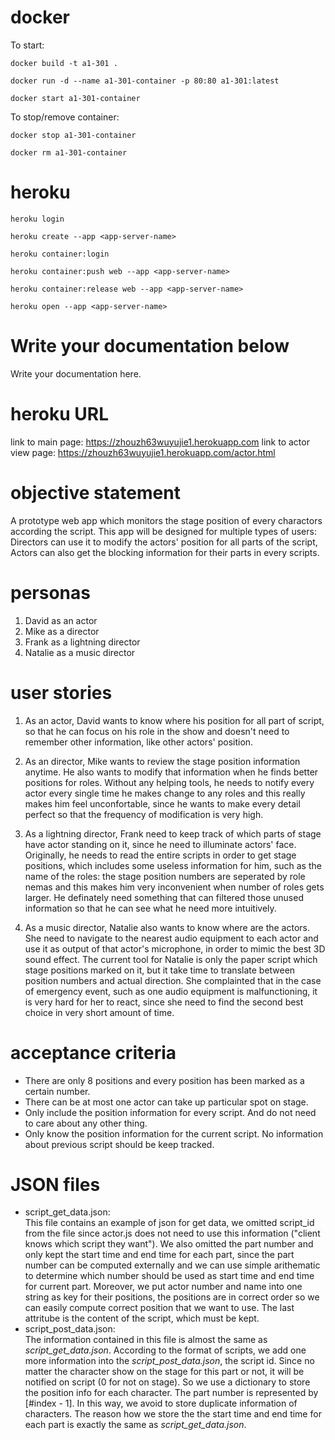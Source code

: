 # docker
To start:

`docker build -t a1-301 .`

`docker run -d --name a1-301-container -p 80:80 a1-301:latest`

`docker start a1-301-container`

To stop/remove container:

`docker stop a1-301-container`

`docker rm a1-301-container`

# heroku
`heroku login`

`heroku create --app <app-server-name>`

`heroku container:login`

`heroku container:push web --app <app-server-name>`

`heroku container:release web --app <app-server-name>`

`heroku open --app <app-server-name>`

# Write your documentation below

Write your documentation here.

# heroku URL
link to main page: https://zhouzh63wuyujie1.herokuapp.com
link to actor view page: https://zhouzh63wuyujie1.herokuapp.com/actor.html

# objective statement
A prototype web app which monitors the stage position of every charactors according the script. This app will be designed for multiple types of users: Directors can use it to modify the actors' position for all parts of the script, Actors can also get the blocking information for their parts in every scripts.

# personas
1. David as an actor
2. Mike as a director
3. Frank as a lightning director
4. Natalie as a music director

# user stories
1. As an actor, David wants to know where his position for all part of script, so that he can focus on his role in the show and doesn't need to remember other information, like other actors' position.

2. As an director, Mike wants to review the stage position information anytime. He also wants to modify that information when he finds better positions for roles. Without any helping tools, he needs to notify every actor every single time he makes change to any roles and this really makes him feel unconfortable, since he wants to make every detail perfect so that the frequency of modification is very high. 

3. As a lightning director, Frank need to keep track of which parts of stage have actor standing on it, since he need to illuminate actors' face. Originally, he needs to read the entire scripts in order to get stage positions, which includes some useless information for him, such as the name of the roles: the stage position numbers are seperated by role nemas and this makes him very inconvenient when number of roles gets larger. He definately need something that can filtered those unused information so that he can see what he need more intuitively.

4. As a music director, Natalie also wants to know where are the actors. She need to navigate to the nearest audio equipment to each actor and use it as output of that actor's microphone, in order to mimic the best 3D sound effect. The current tool for Natalie is only the paper script which stage positions marked on it, but it take time to translate between position numbers and actual direction. She complainted that in the case of emergency event, such as one audio equipment is malfunctioning, it is very hard for her to react, since she need to find the second best choice in very short amount of time.

# acceptance criteria
- There are only 8 positions and every position has been marked as a certain number.
- There can be at most one actor can take up particular spot on stage.
- Only include the position information for every script. And do not need to care about any other thing.
- Only know the position information for the current script. No information about previous script should be keep tracked.

# JSON files
- script_get_data.json:  
This file contains an example of json for get data, we omitted script_id from the file since actor.js does not need to use this information ("client knows which script they want"). We also omitted the part number and only kept the start time and end time for each part, since the part number can be computed externally and we can use simple arithematic to determine which number should be used as start time and end time for current part. Moreover, we put actor number and name into one string as key for their positions, the positions are in correct order so we can easily compute correct position that we want to use. The last attritube is the content of the script, which must be kept.
- script_post_data.json:  
The information contained in this file is almost the same as *script_get_data.json*. According to the format of scripts, we add one more information into the *script_post_data.json*, the script id. Since no matter the character show on the stage for this part or not, it will be notified on script (0 for not on stage). So we use a dictionary to store the position info for each character. The part number is represented by [#index - 1]. In this way, we avoid to store duplicate information of characters. The reason how we store the the start time and end time for each part is exactly the same as *script_get_data.json*.
